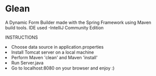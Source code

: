 Glean
=====
A Dynamic Form Builder made with the Spring Framework using Maven build tools.
IDE used -IntelliJ Community Edition

INSTRUCTIONS
<li>Choose data source in application.properties</li>
<!--<ol>-->
<!--<li>'mongo' for MongoDB</li>-->
<!--<li>'mysql' for MySql</li>-->
<!--</ol>-->
<li>Install Tomcat server on a local machine</li>
<li>Perform Maven 'clean' and Maven 'install'</li>
<li>Run Server.java</li>
<li>Go to localhost:8080 on your browser and enjoy :)</li>




